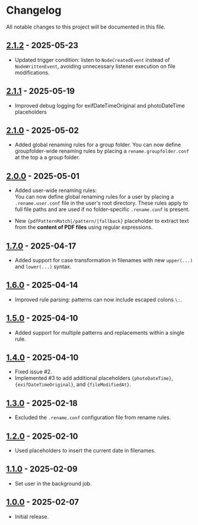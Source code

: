 # Changelog

All notable changes to this project will be documented in this file.

## [2.1.2] - 2025-05-23
- Updated trigger condition: listen to `NodeCreatedEvent` instead of `NodeWrittenEvent`, avoiding unnecessary listener execution on file modifications.

## [2.1.1] - 2025-05-19
- Improved debug logging for exifDateTimeOriginal and photoDateTime placeholders

## [2.1.0] - 2025-05-02
- Added global renaming rules for a group folder. You can now define groupfolder-wide renaming rules by placing a `rename.groupfolder.conf` at the top a a group folder.

## [2.0.0] - 2025-05-01
- Added user-wide renaming rules:   
You can now define global renaming rules for a user by placing a `.rename.user.conf` file in the user's root directory. These rules apply to full file paths and are used if no folder-specific `.rename.conf` is present.

- New `{pdfPatternMatch|/pattern/|fallback}` placeholder to extract text from the **content of PDF files** using regular expressions.

## [1.7.0] - 2025-04-17
- Added support for case transformation in filenames with new `upper(...)` and `lower(...)` syntax.

## [1.6.0] - 2025-04-14
- Improved rule parsing: patterns can now include escaped colons `\:`.

## [1.5.0] - 2025-04-10
- Added support for multiple patterns and replacements within a single rule.

## [1.4.0] - 2025-04-10
- Fixed issue #2.
- Implemented #3 to add additional placeholders `{photoDateTime}`, `{exifDateTimeOriginal}`, and `{fileModifiedAt}`.

## [1.3.0] - 2025-02-18
- Excluded the `.rename.conf` configuration file from rename rules.

## [1.2.0] - 2025-02-10
- Used placeholders to insert the current date in filenames.

## [1.1.0] - 2025-02-09
- Set user in the background job.

## [1.0.0] - 2025-02-07
- Initial release.

[2.1.2]: https://github.com/powerflo/files_autorename/releases/tag/v2.1.1
[2.1.1]: https://github.com/powerflo/files_autorename/releases/tag/v2.1.1
[2.1.0]: https://github.com/powerflo/files_autorename/releases/tag/v2.1.0
[2.0.0]: https://github.com/powerflo/files_autorename/releases/tag/v2.0.0
[1.7.0]: https://github.com/powerflo/files_autorename/releases/tag/v1.7.0
[1.6.0]: https://github.com/powerflo/files_autorename/releases/tag/v1.6.0
[1.5.0]: https://github.com/powerflo/files_autorename/releases/tag/v1.5.0
[1.4.0]: https://github.com/powerflo/files_autorename/releases/tag/v1.4.0
[1.3.0]: https://github.com/powerflo/files_autorename/releases/tag/v1.3.0
[1.2.0]: https://github.com/powerflo/files_autorename/releases/tag/v1.2.0
[1.1.0]: https://github.com/powerflo/files_autorename/releases/tag/v1.1.0
[1.0.0]: https://github.com/powerflo/files_autorename/releases/tag/v1.0.0